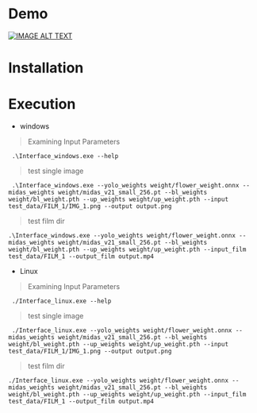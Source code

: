 # Demo

[![IMAGE ALT TEXT](http://img.youtube.com/vi/BLUcD01N27M/0.jpg)](https://www.youtube.com/watch?v=BLUcD01N27M "CARE-for-MUV")


# Installation




# Execution

- windows

>Examining Input Parameters
```shell
 .\Interface_windows.exe --help
```

>test single image
```shell
 .\Interface_windows.exe --yolo_weights weight/flower_weight.onnx --midas_weights weight/midas_v21_small_256.pt --bl_weights weight/bl_weight.pth --up_weights weight/up_weight.pth --input test_data/FILM_1/IMG_1.png --output output.png
```

>test film dir
```shell
.\Interface_windows.exe --yolo_weights weight/flower_weight.onnx --midas_weights weight/midas_v21_small_256.pt --bl_weights weight/bl_weight.pth --up_weights weight/up_weight.pth --input_film test_data/FILM_1 --output_film output.mp4
```

- Linux
>Examining Input Parameters
```shell
 ./Interface_linux.exe --help
```

>test single image
```shell
 ./Interface_linux.exe --yolo_weights weight/flower_weight.onnx --midas_weights weight/midas_v21_small_256.pt --bl_weights weight/bl_weight.pth --up_weights weight/up_weight.pth --input test_data/FILM_1/IMG_1.png --output output.png
```

>test film dir
```shell
./Interface_linux.exe --yolo_weights weight/flower_weight.onnx --midas_weights weight/midas_v21_small_256.pt --bl_weights weight/bl_weight.pth --up_weights weight/up_weight.pth --input_film test_data/FILM_1 --output_film output.mp4
```
